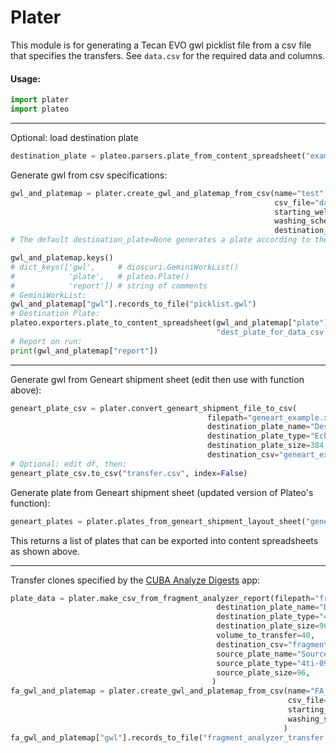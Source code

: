 # Plater

This module is for generating a Tecan EVO gwl picklist file from a csv file that specifies the transfers. See `data.csv` for the required data and columns.

#### Usage:

```python
import plater
import plateo
```

---

Optional: load destination plate

```python
destination_plate = plateo.parsers.plate_from_content_spreadsheet("example_echo_plate.xlsx")
```

Generate gwl from csv specifications:

```python
gwl_and_platemap = plater.create_gwl_and_platemap_from_csv(name="test",
                                                           csv_file="data.csv",
                                                           starting_well=1,  # default
                                                           washing_scheme=None,  # default
                                                           destination_plate=destination_plate)
# The default destination_plate=None generates a plate according to the csv file.

gwl_and_platemap.keys()
# dict_keys(['gwl',     # dioscuri.GeminiWorkList()
#            'plate',   # plateo.Plate()
#            'report']) # string of comments
# GeminiWorkList:
gwl_and_platemap["gwl"].records_to_file("picklist.gwl")
# Destination Plate:
plateo.exporters.plate_to_content_spreadsheet(gwl_and_platemap["plate"],
                                              "dest_plate_for_data_csv.xlsx")
# Report on run:
print(gwl_and_platemap["report"])
```

---

Generate gwl from Geneart shipment sheet (edit then use with function above):

```python
geneart_plate_csv = plater.convert_geneart_shipment_file_to_csv(
                                            filepath="geneart_example.xlsx",
                                            destination_plate_name="Destination",
                                            destination_plate_type="Echo PP P-05525 raised",
                                            destination_plate_size=384,
                                            destination_csv="geneart_example_transfer.csv")
# Optional: edit df, then:
geneart_plate_csv.to_csv("transfer.csv", index=False)
```

Generate plate from Geneart shipment sheet (updated version of Plateo's function):

```python
geneart_plates = plater.plates_from_geneart_shipment_layout_sheet("geneart_example.xlsx")
```

This returns a list of plates that can be exported into content spreadsheets as shown above.

---

Transfer clones specified by the [CUBA Analyze Digests](https://cuba.genomefoundry.org/analyze-digests) app:

```python
plate_data = plater.make_csv_from_fragment_analyzer_report(filepath="fragment_analyzer.csv",
                                              destination_plate_name="Destination",
                                              destination_plate_type="4ti-0960/B raised",
                                              destination_plate_size=96,
                                              volume_to_transfer=40,
                                              destination_csv="fragment_analyzer_transfer.csv",
                                              source_plate_name="Source1",
                                              source_plate_type="4ti-0960/B on CPAC",
                                              source_plate_size=96,
                                             )
fa_gwl_and_platemap = plater.create_gwl_and_platemap_from_csv(name="FA_test",
                                                              csv_file="fragment_analyzer_transfer.csv",
                                                              starting_well=1,  # default
                                                              washing_scheme=None  # default
                                                             )
fa_gwl_and_platemap["gwl"].records_to_file("fragment_analyzer_transfer.gwl")
```
